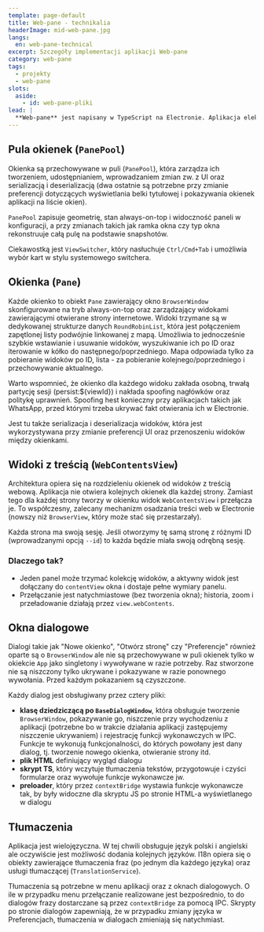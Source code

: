 ```yaml
---
template: page-default
title: Web-pane - technikalia
headerImage: mid-web-pane.jpg
langs:
  en: web-pane-technical
excerpt: Szczegóły implementacji aplikacji Web-pane
category: web-pane
tags:
  - projekty
  - web-pane
slots:
  aside:
    - id: web-pane-pliki
lead: |
  **Web-pane** jest napisany w TypeScript na Electronie. Aplikacja elektronowa jest ustawiona w tryb jednej instancji - pierwsze polecenie `web-pane` uruchamia aplikację, kolejne - wykonują swoje polecenie i kończą pracę, pozostawiając tylko jedną działającą instancję. 
---
```

## Pula okienek (`PanePool`)
Okienka są przechowywane w puli (`PanePool`), która zarządza ich tworzeniem, udostępnianiem, wprowadzaniem zmian zw. z UI oraz serializacją i deserializacją (dwa ostatnie są potrzebne przy zmianie preferencji dotyczących wyświetlania belki tytułowej i pokazywania okienek aplikacji na liście okien).

`PanePool` zapisuje geometrię, stan always-on-top i widoczność paneli w konfiguracji, a przy zmianach takich jak ramka okna czy typ okna rekonstruuje całą pulę na podstawie snapshotów.

Ciekawostką jest `ViewSwitcher`, który nasłuchuje `Ctrl/Cmd+Tab` i umożliwia wybór kart w stylu systemowego switchera. 

## Okienka (`Pane`)

Każde okienko to obiekt `Pane` zawierający okno `BrowserWindow` skonfigurowane na tryb always-on-top oraz zarządzający widokami zawierającymi otwierane strony internetowe. Widoki trzymane są w dedykowanej strukturze danych `RoundRobinList`, która jest połączeniem zapętlonej listy podwójnie linkowanej z mapą. Umożliwia to jednocześnie szybkie wstawianie i usuwanie widoków, wyszukiwanie ich po ID oraz iterowanie w kółko do następnego/poprzedniego. Mapa odpowiada tylko za pobieranie widoków po ID, lista - za pobieranie kolejnego/poprzedniego i przechowywanie aktualnego.

Warto wspomnieć, że okienko dla każdego widoku zakłada osobną, trwałą partycję sesji (persist:${viewId}) i nakłada spoofing nagłówków oraz politykę uprawnień. Spoofing hest konieczny przy aplikacjach takich jak WhatsApp, przed którymi trzeba ukrywać fakt otwierania ich w Electronie.

Jest tu także serializacja i deserializacja widoków, która jest wykorzystywana przy zmianie preferencji UI oraz przenoszeniu widoków między okienkami.

## Widoki z treścią (`WebContentsView`)

Architektura opiera się na rozdzieleniu okienek od widoków z treścią webową. Aplikacja nie otwiera kolejnych okienek dla każdej strony. Zamiast tego dla każdej strony tworzy w okienku widok `WebContentsView` i przełącza je. To współczesny, zalecany mechanizm osadzania treści web w Electronie (nowszy niż `BrowserView`, który może stać się przestarzały).

Każda strona ma swoją sesję. Jeśli otworzymy tę samą stronę z różnymi ID (wprowadzanymi opcją `--id`) to każda będzie miała swoją odrębną sesję.

### Dlaczego tak?
- Jeden panel może trzymać kolekcję widoków, a aktywny widok jest dołączany do `contentView` okna i dostaje pełne wymiary panelu.
- Przełączanie jest natychmiastowe (bez tworzenia okna); historia, zoom i przeładowanie działają przez `view.webContents`.

## Okna dialogowe

Dialogi takie jak "Nowe okienko", "Otwórz stronę" czy "Preferencje" również oparte są o `BrowserWindow` ale nie są przechowywane w puli okienek tylko w okiekcie `App` jako singletony i wywoływane w razie potrzeby. Raz stworzone nie są niszczony tylko ukrywane i pokazywane w razie ponownego wywołania. Przed każdym pokazaniem są czyszczone.

Każdy dialog jest obsługiwany przez cztery pliki:
- **klasę dziedziczącą po `BaseDialogWindow`**, która obsługuje tworzenie `BrowserWindow`, pokazywanie go, niszczenie przy wychodzeniu z aplikacji (potrzebne bo w trakcie działania aplikacji zastępujemy niszczenie ukrywaniem) i rejestrację funkcji wykonawczych w IPC. Funkcje te wykonują funkcjonalności, do których powołany jest dany dialog, tj. tworzenie nowego okienka, otwieranie strony itd.
- **plik HTML** definiujący wygląd dialogu
- **skrypt TS**, który wczytuje tłumaczenia tekstów, przygotowuje i czyści formularze oraz wywołuje funkcje wykonawcze jw.
- **preloader**, który przez `contextBridge` wystawia funkcje wykonawcze tak, by były widoczne dla skryptu JS po stronie HTML-a wyświetlanego w dialogu

## Tłumaczenia

Aplikacja jest wielojęzyczna. W tej chwili obsługuje język polski i angielski ale oczywiście jest możliwość dodania kolejnych języków. I18n opiera się o obiekty zawierające tłumaczenia fraz (po jednym dla każdego języka) oraz usługi tłumaczącej (`TranslationService`).

Tłumaczenia są potrzebne w menu aplikacji oraz z oknach dialogowych. O ile w przypadku menu przełączanie realizowane jest bezpośrednio, to do dialogów frazy dostarczane są przez `contextBridge` za pomocą IPC. Skrypty po stronie dialogów zapewniają, że w przypadku zmiany języka w Preferencjach, tłumaczenia w dialogach zmieniają się natychmiast.
